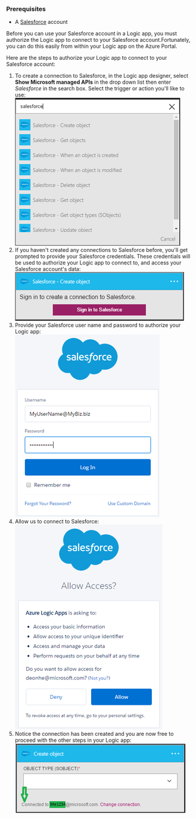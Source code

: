### Prerequisites

- A [Salesforce](https://salesforce.com) account  


Before you can use your Salesforce account in a Logic app, you must authorize the Logic app to connect to your Salesforce account.Fortunately, you can do this easily from within your Logic app on the Azure Portal.  

Here are the steps to authorize your Logic app to connect to your Salesforce account:  
1. To create a connection to Salesforce, in the Logic app designer, select **Show Microsoft managed APIs** in the drop down list then enter *Salesforce* in the search box. Select the trigger or action you'll like to use:  
![](./media/connectors-create-api-salesforce/salesforce-1.png)  
2. If you haven't created any connections to Salesforce before, you'll get prompted to provide your Salesforce credentials. These credentials will be used to authorize your Logic app to connect to, and access your Salesforce account's data:  
![](./media/connectors-create-api-salesforce/salesforce-2.png)  
3. Provide your Salesforce user name and password to authorize your Logic app:  
 ![](./media/connectors-create-api-salesforce/salesforce-3.png)  
4. Allow us to connect to Salesforce:  
![](./media/connectors-create-api-salesforce/salesforce-4.png)  
5. Notice the connection has been created and you are now free to proceed with the other steps in your Logic app:  
![](./media/connectors-create-api-salesforce/salesforce-5.png)  

